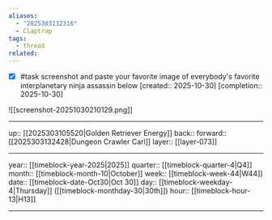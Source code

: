```yaml
---
aliases:
  - "2025303132316"
  - Claptrap
tags:
  - thread
related:
---
```


- [x] #task screenshot and paste your favorite image of everybody's favorite interplanetary ninja assassin below  [created:: 2025-10-30]  [completion:: 2025-10-30]

![[screenshot-20251030210129.png]]

***

up:: [[2025303105520|Golden Retriever Energy]]
back:: 
forward:: [[2025303132428|Dungeon Crawler Carl]]
layer:: [[layer-073]]

***

year:: [[timeblock-year-2025|2025]]
quarter:: [[timeblock-quarter-4|Q4]]
month:: [[timeblock-month-10|October]]
week:: [[timeblock-week-44|W44]]
date:: [[timeblock-date-Oct30|Oct 30]]
day:: [[timeblock-weekday-4|Thursday]] ([[timeblock-monthday-30|30th]])
hour:: [[timeblock-hour-13|H13]]

***
